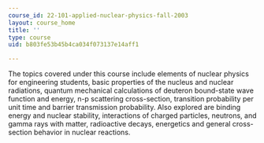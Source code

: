 ```yaml
---
course_id: 22-101-applied-nuclear-physics-fall-2003
layout: course_home
title: ''
type: course
uid: b803fe53b45b4ca034f073137e14aff1

---
```

The topics covered under this course include elements of nuclear physics for engineering students, basic properties of the nucleus and nuclear radiations, quantum mechanical calculations of deuteron bound-state wave function and energy, n-p scattering cross-section, transition probability per unit time and barrier transmission probability. Also explored are binding energy and nuclear stability, interactions of charged particles, neutrons, and gamma rays with matter, radioactive decays, energetics and general cross-section behavior in nuclear reactions.
